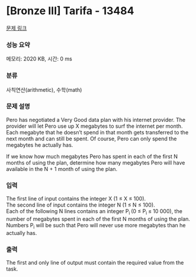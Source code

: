 # [Bronze III] Tarifa - 13484 

[문제 링크](https://www.acmicpc.net/problem/13484) 

### 성능 요약

메모리: 2020 KB, 시간: 0 ms

### 분류

사칙연산(arithmetic), 수학(math)

### 문제 설명

<p>Pero has negotiated a Very Good data plan with his internet provider. The provider will let Pero use up X megabytes to surf the internet per month. Each megabyte that he doesn’t spend in that month gets transferred to the next month and can still be spent. Of course, Pero can only spend the megabytes he actually has.</p>

<p>If we know how much megabytes Pero has spent in each of the first N months of using the plan, determine how many megabytes Pero will have available in the N + 1 month of using the plan. </p>

### 입력 

 <p>The first line of input contains the integer X (1 ≤ X ≤ 100).<br>
The second line of input contains the integer N ​(1 ≤ N ≤ 100).<br>
Each of the following N lines contains an integer P<sub>i </sub>(0 ≤ P<sub>i </sub>​≤ 10 000), the number of megabytes spent in each of the first N months of using the plan. Numbers P<sub>i</sub> will be such that Pero will never use more megabytes than he actually has. </p>

### 출력 

 <p>The first and only line of output must contain the required value from the task. </p>

